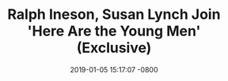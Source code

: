 ---
layout: post
title:  "Ralph Ineson, Susan Lynch Join 'Here Are the Young Men' (Exclusive)"
date:   2019-01-05 15:17:07 -0800
publication: Hollywood Reporter
categories: jekyll update
excerpt: The Irish coming-of-age drama also stars 'The Witch' breakout actress, Anya Taylor-Joy.
link: https://www.hollywoodreporter.com/news/here-are-young-men-ralph-ineson-susan-lynch-join-cast-1145987
image: https://cdn1.thr.com/sites/default/files/imagecache/landscape_928x523/2018/09/ralph_ineson_and_susan_lynch_-getty-split-h_2018.jpg
---